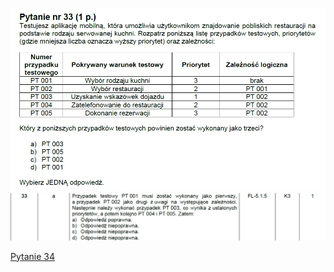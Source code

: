 ![img.png](../Pytania/screeny/img_32.png)
![img.png](screeny/img_32.png)

[Pytanie 34](../Pytania/Pyt_34.md)